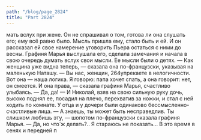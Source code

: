 ```yaml
---
path: "/blog/page_2824"
title: "Part 2824"
---
```


мать вслух при жене. Он не спрашивал о том, готова ли она слушать его; ему всё равно было. Мысль пришла ему, стало быть и ей. И он рассказал ей свое намерение уговорить Пьера остаться с ними до весны.
Графиня Марья выслушала его, сделала замечания и начала в свою очередь думать вслух свои мысли. Ее мысли были о детях.
— Как женщина уже видна теперь, — сказала она по-французски, указывая на маленькую Наташу. — Вы нас, женщин, 264упрекаете в нелогичности. Вот она — наша логика. Я говорю: папа хочет спать, а она говорит: нет, он смеется. И она права, — сказала графиня Марья, счастливо улыбаясь.
— Да, да! — И Николай, взяв на свою сильную руку дочь, высоко поднял ее, посадил на плечо, перехватив за ножки, и стал с ней ходить по комнате. У отца и у дочери были одинаково бессмысленно-счастливые лица.
— А знаешь, ты может быть несправедлив. Ты слишком любишь эту, — шопотом по-французски сказала графиня Марья.
— Да, но что́ ж делать?.. Я стараюсь не показать...
В это время в сенях и передней п

